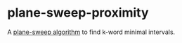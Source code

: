 # plane-sweep-proximity

A [plane-sweep algorithm][1] to find k-word minimal intervals.

[1]: https://citeseerx.ist.psu.edu/viewdoc/download?doi=10.1.1.26.3610&rep=rep1&type=pdf
[2]: https://etd.ohiolink.edu/!etd.send_file?accession=case1197213718&disposition=inline
